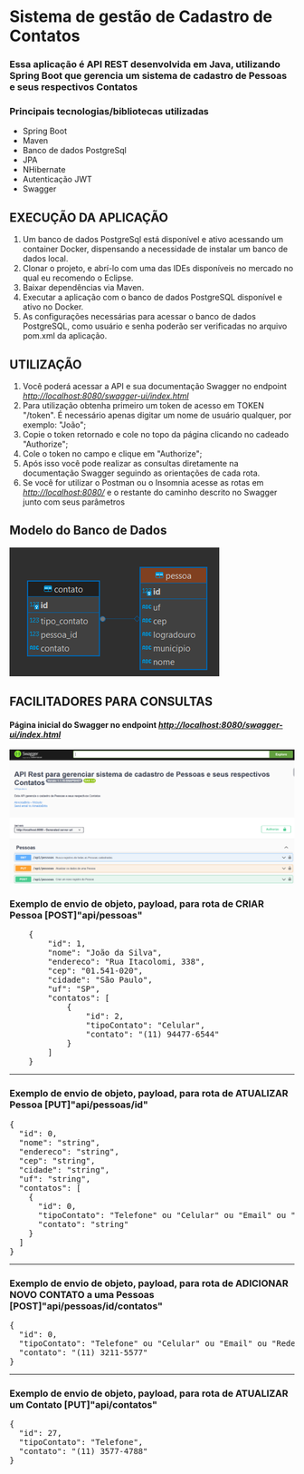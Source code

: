 # Sistema de gestão de Cadastro de Contatos
### Essa aplicação é  API REST desenvolvida em Java, utilizando Spring Boot que gerencia um sistema de cadastro de Pessoas e seus respectivos Contatos

### Principais tecnologias/bibliotecas utilizadas
- Spring Boot
- Maven
- Banco de dados PostgreSql 
- JPA 
- NHibernate
- Autenticação JWT
- Swagger

## EXECUÇÃO DA APLICAÇÃO
1. Um banco de dados PostgreSql está disponível e ativo acessando um container Docker, dispensando a necessidade de instalar um banco de dados local.
2. Clonar o projeto, e abrí-lo com uma das IDEs disponíveis no mercado no qual eu recomendo o Eclipse.
3. Baixar dependências via Maven.
4. Executar a aplicação com o banco de dados PostgreSQL disponível e ativo no Docker. 
5. As configurações necessárias para acessar o banco de dados PostgreSQL, como usuário e senha poderão ser verificadas no arquivo pom.xml da aplicação.
   
## UTILIZAÇÃO
1. Você poderá acessar a API e sua documentação Swagger no endpoint *[http://localhost:8080/swagger-ui/index.html](http://localhost:8080/swagger-ui/index.html)*
2. Para utilização obtenha primeiro um token de acesso em TOKEN "/token". É necessário apenas digitar um nome de usuário qualquer, por exemplo: "João";
3. Copie o token retornado e cole no topo da página clicando no cadeado "Authorize";
4. Cole o token no campo e clique em "Authorize";
5. Após isso você pode realizar as consultas diretamente na documentação Swagger seguindo as orientações de cada rota.
6. Se você for utilizar o Postman ou o Insomnia acesse as rotas em *[http://localhost:8080/](http://localhost:8080/)* e o restante do caminho descrito no Swagger junto com seus parâmetros


## Modelo do Banco de Dados
![Modelo do Banco de Dados](https://raw.githubusercontent.com/carlosdbrito/Assets/main/ModeloBancoDados.png)

## FACILITADORES PARA CONSULTAS

#### Página inicial do Swagger no endpoint *[http://localhost:8080/swagger-ui/index.html](http://localhost:8080/swagger-ui/index.html)*
![PaginaSwagger](https://raw.githubusercontent.com/carlosdbrito/Assets/main/SwaggerSistemaCadastroAPI.png)


### Exemplo de envio de objeto, payload, para rota de CRIAR Pessoa [POST]"api/pessoas"
<pre>
    {
        "id": 1,
        "nome": "João da Silva",
        "endereco": "Rua Itacolomi, 338",
        "cep": "01.541-020",
        "cidade": "São Paulo",
        "uf": "SP",
        "contatos": [
            {
                "id": 2,
                "tipoContato": "Celular",
                "contato": "(11) 94477-6544"
            }
        ]
    }
</pre>

---

### Exemplo de envio de objeto, payload, para rota de ATUALIZAR Pessoa [PUT]"api/pessoas/id"

<pre>
{
  "id": 0,
  "nome": "string",
  "endereco": "string",
  "cep": "string",
  "cidade": "string",
  "uf": "string",
  "contatos": [
    {
      "id": 0,
      "tipoContato": "Telefone" ou "Celular" ou "Email" ou "RedeSocial",
      "contato": "string"
    }
  ]
}
</pre>

--- 

### Exemplo de envio de objeto, payload, para rota de ADICIONAR NOVO CONTATO a uma Pessoas [POST]"api/pessoas/id/contatos"
<pre>
{
  "id": 0,
  "tipoContato": "Telefone" ou "Celular" ou "Email" ou "RedeSocial",
  "contato": "(11) 3211-5577"
}
</pre>

--- 

### Exemplo de envio de objeto, payload, para rota de ATUALIZAR um Contato [PUT]"api/contatos"
<pre>
{
  "id": 27,
  "tipoContato": "Telefone",
  "contato": "(11) 3577-4788"
}
</pre>

